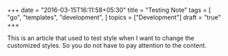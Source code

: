 +++
date = "2016-03-15T16:11:58+05:30"
title = "Testing Note"
tags = [
    "go",
    "templates",
    "development",
]
topics = ["Development"]
draft = "true"
+++

This is an article that used to test style when I want to change the customized styles.
So you do not have to pay attention to the content.
<!--more-->

